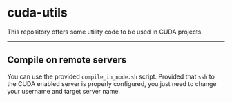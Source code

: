 # cuda-utils

This repository offers some utility code to be used in CUDA projects.

---

## Compile on remote servers

You can use the provided `compile_in_node.sh` script. Provided that `ssh` to the CUDA enabled server is properly configured, you just need to change your username and target server name.


